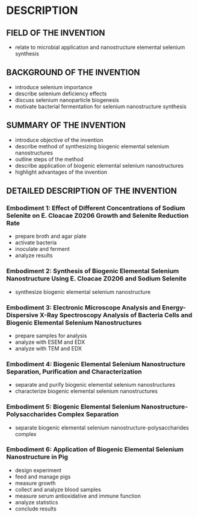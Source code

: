 # DESCRIPTION

## FIELD OF THE INVENTION

- relate to microbial application and nanostructure elemental selenium synthesis

## BACKGROUND OF THE INVENTION

- introduce selenium importance
- describe selenium deficiency effects
- discuss selenium nanoparticle biogenesis
- motivate bacterial fermentation for selenium nanostructure synthesis

## SUMMARY OF THE INVENTION

- introduce objective of the invention
- describe method of synthesizing biogenic elemental selenium nanostructures
- outline steps of the method
- describe application of biogenic elemental selenium nanostructures
- highlight advantages of the invention

## DETAILED DESCRIPTION OF THE INVENTION

### Embodiment 1: Effect of Different Concentrations of Sodium Selenite on E. Cloacae Z0206 Growth and Selenite Reduction Rate

- prepare broth and agar plate
- activate bacteria
- inoculate and ferment
- analyze results

### Embodiment 2: Synthesis of Biogenic Elemental Selenium Nanostructure Using E. Cloacae Z0206 and Sodium Selenite

- synthesize biogenic elemental selenium nanostructure

### Embodiment 3: Electronic Microscope Analysis and Energy-Dispersive X-Ray Spectroscopy Analysis of Bacteria Cells and Biogenic Elemental Selenium Nanostructures

- prepare samples for analysis
- analyze with ESEM and EDX
- analyze with TEM and EDX

### Embodiment 4: Biogenic Elemental Selenium Nanostructure Separation, Purification and Characterization

- separate and purify biogenic elemental selenium nanostructures
- characterize biogenic elemental selenium nanostructures

### Embodiment 5: Biogenic Elemental Selenium Nanostructure-Polysaccharides Complex Separation

- separate biogenic elemental selenium nanostructure-polysaccharides complex

### Embodiment 6: Application of Biogenic Elemental Selenium Nanostructure in Pig

- design experiment
- feed and manage pigs
- measure growth
- collect and analyze blood samples
- measure serum antioxidative and immune function
- analyze statistics
- conclude results

